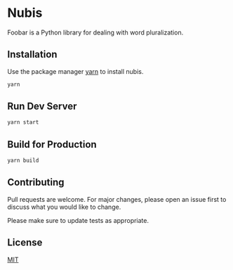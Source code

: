 # Nubis

Foobar is a Python library for dealing with word pluralization.

## Installation

Use the package manager [yarn](https://yarnpkg.com/) to install nubis.

```bash
yarn 
```

## Run Dev Server

```bash
yarn start
```

## Build for Production

```bash
yarn build
```

## Contributing
Pull requests are welcome. For major changes, please open an issue first to discuss what you would like to change.

Please make sure to update tests as appropriate.

## License
[MIT](https://choosealicense.com/licenses/mit/)